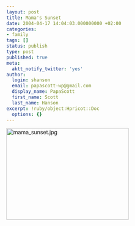 ```yaml
---
layout: post
title: Mama's Sunset
date: 2004-04-17 14:04:03.000000000 +02:00
categories:
- family
tags: []
status: publish
type: post
published: true
meta:
  aktt_notify_twitter: 'yes'
author:
  login: shanson
  email: papascott-wp@gmail.com
  display_name: PapaScott
  first_name: Scott
  last_name: Hanson
excerpt: !ruby/object:Hpricot::Doc
  options: {}
---
```

<p><img alt="mama_sunset.jpg" src="http://www.papascott.de/wordpress/wp-content/uploads/2004/04/mama_sunset.jpg" width="320" height="240" border="0" /></p>
